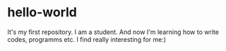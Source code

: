 # hello-world
It's my first repository. I am a student. And now I'm learning how to write codes, programms etc. I find really interesting for me:)
